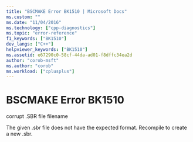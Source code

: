 ```yaml
---
title: "BSCMAKE Error BK1510 | Microsoft Docs"
ms.custom: ""
ms.date: "11/04/2016"
ms.technology: ["cpp-diagnostics"]
ms.topic: "error-reference"
f1_keywords: ["BK1510"]
dev_langs: ["C++"]
helpviewer_keywords: ["BK1510"]
ms.assetid: e67290c0-58cf-44da-ad01-f8dffc34ea2d
author: "corob-msft"
ms.author: "corob"
ms.workload: ["cplusplus"]
---
```

# BSCMAKE Error BK1510
corrupt .SBR file filename  
  
 The given .sbr file does not have the expected format. Recompile to create a new .sbr.
